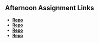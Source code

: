 ## Afternoon Assignment Links

* **[Repo](https://github.com/CamilleIvins/Game-Night)**
* **[Repo](https://https://github.com/CamilleIvins/Vendr)**
* **[Repo](https://https://github.com/CamilleIvins/lateSummer23-gregslistMVC)**
* **[Repo](https://github.com/CamilleIvins/Jungle-Jumble>)**

